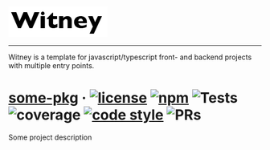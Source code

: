 <img src="/static/readme/logo.png" alt="logo"/>

-------

Witney is a template for javascript/typescript front- and backend projects with multiple entry points.


# [some-pkg](https://github.com/witneyjs/witney) &middot; <a href="https://opensource.org/licenses/MIT"><img src="https://raw.github.com/witneyjs/witney/master/static/readme/gen-badges/badge.0.svg?sanitize=true" alt="license"></a> <a href="https://www.npmjs.com/package/some-pkg"><img src="https://raw.github.com/witneyjs/witney/master/static/readme/gen-badges/badge.1.svg?sanitize=true" alt="npm"></a> <img src="https://raw.github.com/witneyjs/witney/master/static/readme/gen-badges/badge.2.svg?sanitize=true" alt="Tests"> <img src="https://raw.github.com/witneyjs/witney/master/static/readme/gen-badges/badge.3.svg?sanitize=true" alt="coverage"> <a href="https://prettier.io/"><img src="https://raw.github.com/witneyjs/witney/master/static/readme/gen-badges/badge.4.svg?sanitize=true" alt="code style"></a> <img src="https://raw.github.com/witneyjs/witney/master/static/readme/gen-badges/badge.5.svg?sanitize=true" alt="PRs"> 

Some project description
